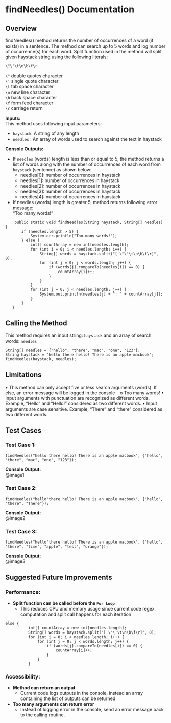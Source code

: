 # findNeedles() Documentation

## Overview

findNeedles() method returns the number of occurrences of a word (if exists) in a sentence. The method can search up to 5 words and log number of occurrence(s) for each word.  Split function used in the method will split given haystack string using the following literals: 

```\"\'\t\n\b\f\r ```

```\"``` double quotes character  
```\'``` single quote character  
```\t``` tab space character  
```\n``` new line character  
```\b``` back space character  
```\f``` form feed character  
```\r``` carriage return  

**Inputs:**  
 This method uses following input parameters:  
* 	```haystack```: A string of any length  
* 	```needles``` : An array of words used to search against the text in haystack

**Console Outputs:**  
* If ```needles``` (words) length is less than or equal to 5, the method returns a list of words along with the number of occurrences of each word from ```haystack``` (sentence) as shown below:  
    * needles[0]: number of occurrences in haystack  
    * needles[1]: number of occurrences in haystack  
    * needles[2]: number of occurrences in haystack  
    * needles[3]: number of occurrences in haystack  
    * needles[4]: number of occurrences in haystack  
 * If needles (words) length is greater 5, method returns following error message:  
    “Too many words!”  
 ```
     public static void findNeedles(String haystack, String[] needles) {
        if (needles.length > 5) {
            System.err.println("Too many words!");
        } else {
            int[] countArray = new int[needles.length];
            for (int i = 0; i < needles.length; i++) {
                String[] words = haystack.split("[ \"\'\t\n\b\f\r]", 0);
                for (int j = 0; j < words.length; j++) {
                    if (words[j].compareTo(needles[i]) == 0) {
                        countArray[i]++;
                    }
                }
            }
            for (int j = 0; j < needles.length; j++) {
                System.out.println(needles[j] + ": " + countArray[j]);
            }
        }
    }
 
 ```  
 
 ## Calling the Method  
 
  This method requires an input string: ```haystack``` and an array of search words: ```needles```  
  
  ```
  String[] needles = {"hello", "there", "mac", "one", "123"};
  String haystack = "hello there hello! There is an apple macbook";
  findNeedles(haystack, needles);
```  
## Limitations
  
 •	This method can only accept five or less search arguments (words). If else, an error message will be logged in the console
    &nbsp;&nbsp;&nbsp;o	Too many words!
  •	Input arguments with punctuation are recognized as different words. Example, “Hello” and “Hello!” considered as two different words.
  •	Input arguments are case sensitive. Example, “There” and “there” considered as two different words.
 
## Test Cases  

  ### Test Case 1:
  ```findNeedles("hello there hello! There is an apple macbook", {"hello", "there", "mac", "one", "123"});```  

  **Console Output:**  
  @image1  

  ### Test Case 2:
  ```findNeedles("hello'there hello! There is an apple macbook", {"hello", "there", "There"});```  

  **Console Output:**  
  @image2  

  ### Test Case 3:
  ```findNeedles("hello'there hello! There is an apple macbook", {"hello", "there", "time", "apple", "test", "orange"});```  

  **Console Output:**  
  @image3  

## Suggested Future Improvements
  ### Performance:

   * **Split function can be called before the ```For Loop```**  
     * This reduces CPU and memory usage since current code regex computation and split call happens for each iteration 

  ```
  else {
            int[] countArray = new int[needles.length];
            String[] words = haystack.split("[ \"\'\t\n\b\f\r]", 0);
            for (int i = 0; i < needles.length; i++) {
                for (int j = 0; j < words.length; j++) {
                    if (words[j].compareTo(needles[i]) == 0) {
                        countArray[i]++;
                    }
                }
            }
  ```  
  ### Accessibility:
   * **Method can return an output**  
      * Current code logs outputs in the console, instead an array containing the list of outputs can be returned  
   * **Too many arguments can return error**
     * Instead of logging error in the console, send an error message back to the calling routine.

